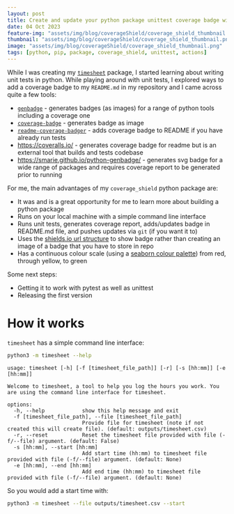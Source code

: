 ```yaml
---
layout: post
title: Create and update your python package unittest coverage badge with coverage_shield - a python package I built
date: 04 Oct 2023
feature-img: "assets/img/blog/coverageShield/coverage_shield_thumbnail.png"
thumbnail: "assets/img/blog/coverageShield/coverage_shield_thumbnail.png"
image: "assets/img/blog/coverageShield/coverage_shield_thumbnail.png" 
tags: [python, pip, package, coverage_shield, unittest, actions]
---
```


While I was creating my [`timesheet`](https://josephcrispell.github.io/2023/07/11/timesheet.html) package, I started learning about writing unit tests in python. While playing around with unit tests, I explored ways to add a coverage badge to my `README.md` in my repository and I came across quite a few tools:

- [`genbadge`](https://smarie.github.io/python-genbadge/) - generates badges (as images) for a range of python tools including a coverage one
- [`coverage-badge`](https://pypi.org/project/coverage-badge/) - generates badge as image
- [`readme-coverage-badger`](https://pypi.org/project/readme-coverage-badger/) - adds coverage badge to README if you have already run tests
- https://coveralls.io/ - generates coverage badge for readme but is an external tool that builds and tests codebase
- https://smarie.github.io/python-genbadge/ - generates svg badge for a wide range of packages and requires coverage report to be generated prior to running

For me, the main advantages of my `coverage_shield` python package are:

- It was and is a great opportunity for me to learn more about building a python package
- Runs on your local machine with a simple command line interface
- Runs unit tests, generates coverage report, adds/updates badge in README.md file, and pushes updates via `git` (if you want it to)
- Uses the [shields.io url structure](https://shields.io/badges) to show badge rather than creating an image of a badge that you have to store in repo
- Has a continuous colour scale (using a [seaborn colour palette](https://seaborn.pydata.org/tutorial/color_palettes.html)) from red, through yellow, to green


Some next steps:

- Getting it to work with pytest as well as unittest
- Releasing the first version


# How it works

`timesheet` has a simple command line interface:
```bash
python3 -m timesheet --help
```
```
usage: timesheet [-h] [-f [timesheet_file_path]] [-r] [-s [hh:mm]] [-e [hh:mm]]

Welcome to timesheet, a tool to help you log the hours you work. You are using the command line interface for timesheet.

options:
  -h, --help            show this help message and exit
  -f [timesheet_file_path], --file [timesheet_file_path]
                        Provide file for timesheet (note if not created this will create file). (default: outputs/timesheet.csv)
  -r, --reset           Reset the timesheet file provided with file (-f/--file) argument. (default: False)
  -s [hh:mm], --start [hh:mm]
                        Add start time (hh:mm) to timesheet file provided with file (-f/--file) argument. (default: None)
  -e [hh:mm], --end [hh:mm]
                        Add end time (hh:mm) to timesheet file provided with file (-f/--file) argument. (default: None)
  ```

So you would add a start time with:
```bash
python3 -m timesheet --file outputs/timesheet.csv --start
```

